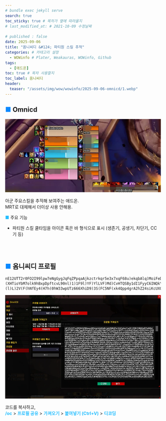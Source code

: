 ```yaml
---
# bundle exec jekyll serve
search: true
toc_sticky: true # 목차가 옆에 따라올지
# last_modified_at: # 2021-10-09 수정날짜

# published : false
date: 2025-09-06
title: "옴니씨디 &#124; 파티원 스킬 추적"
categories: # 카테고리 설정
  - WOWinfo # Plater, Weakauras, WOWinfo, Github
tags:
  - [애드온]
toc: true # 목차 사용할지
toc_label: 옴니씨디
header:
  teaser: "/assets/img/wow/wowinfo/2025-09-06-omnicd/1.webp"
---
```


## <span style="color:#0b89ff">■</span> Omnicd

![alt text](/assets/img/wow/wowinfo/2025-09-06-omnicd/1.webp)

아군 주요스킬을 추적해 보여주는 애드온.  
MRT로 대체해서 더이상 사용 안해용.

**<span style="color:#26beff">■</span>** 주요 기능
- 파티원 스킬 쿨타임을 아이콘 혹은 바 형식으로 표시 (생존기, 공생기, 차단기, CC기 등)
<br>
<br>

## <span style="color:#0b89ff">■</span> 옴니씨디 프로필

``` 
nE12UTT2r0FO2I99lpw7eNgGygJqFqZPpqaAjkzctrkqr5e3x7xqF68u)ekqbAlq)MoiFeDnZqkR04gKey4H7z2ZEUSMlUsxDBv5BA6BgR7iYPMppDCS5arFyQE64HlQhPpUd)Q86MUU2Qj8)Ynd9tFRuB6Q3wv((F62392IxdET)5MQcDIUq7QHEsKHnh(io7etdXSUF19dFhny5hfcEt940tKC7xiGbpwJNNnMX621G2Wm6RVRRzD1fvL7Q7pw3DZW3iZtvxLmHu0L1gLh)ZOR28BD(QYpxDLlL1oToym(Co5uehXqkNgp2VQEQ5TWPkQ3bt0aBDvDhOu)UmU)(XHTioYbM7olk9hBxpDpftcvL90nl)1)1F9l)YF)YlLVF)Md)CvHTQSBy1dI1FyyC6INQkYvLRg6oUR)ah)2oo8P31SzcImDYRS)aEUD2Z9XOvNGVPDbNv8Ch75(uqRnPCszZHCqjCypFS5XMXdnx121X(f7Zx5DkNvNr8l5C(CaxWBFbV24Fo2vUWucGob8D5q3GKlRxn1(yd)n)j50Sj89Jm5tX1)5)(l)L)2V(F(hNfEy4(H7h(0hW33wpUTz666XhiD9)3S(FC5NF(xk4Qpp4grA2hZ24siKcUXOsPvikLTztWMpl4(sXRNnE3pqU1n)8XCkgSjRxzci7Q)QNpO9zpq3PSZnJ3)6aRym7r1(B6g(euzHXgIXayvy1HGMi0zfs5mLkPZmL34eHIPyKpjPngwMemNitP9rVIOCbdublFYQnA5SCintGaiFbJlY6W5Yi2j6WgnoMcX3K6efRdV2LLJYOQM1Mr5CQGqPIwRqf1b5fuzJljfsSBZH0alwjCnhZS0OXrAcdaWUthyUANcn4Wz2KdjAIsRGpt)whsUmZl71EYhkTw0vryo7c4bcSQ8iJ4K7phplHRNJIqPyYejUgVhik2E8PeqwK(XdPL3mNswXATOBwwodUkFdOztuj2TyJgf8kJ4D(GyJPqWlMTpQJkXADkpFbNc5rX1ZEX2qWfAz(cgn7dETjkhf9ErEdIYEouHCTt46mbV8agJjkmr2WNLl4ZUzZMqfS2GdKNdsgoDxIKOw55ZIloCsf4GfAWjXuxkMNtkoVxstjxqCDlaNzwmuTeTE6mxMJIARXhxYVbj7FcmvEQSaYffhXgDwbUa)WQy73fJjwhgypz)m2qjpZC0b2qohLqNhiV7O8qwGpMass6zVEg4zIECbwEV1zemIpi6uzetoO05zivijoe1PoT4gZqxx0LemaAjPeErRabTwJscxaofTIYMlxkpvKceo4l(ishroXGAARetCgQXatbuVEohPDITLryS6ILLe4AVvdh7NAglLrQAPP9TddDtT7jvVU5aAvoI(1)EEmbD2P5VbENI7B3EFh(zI03w0h7IJB2C7t7LLBg2SPP)GCtzHMrQFVSqrZyFD3RAwKOqj9xVE4XMDn9t0ubCJ9dhANALTAQNMQxD)1dJyWZTV)M396R4DuwVUTFRSUJiX5CX6bntNDGSe0jD8H3(M)GyOqSpYByC3yt9d3m02tUxd2yBzXPZKFzMiEYU6NgocrxpCeZm(a6KVys)SmmvA2DZy7WylVn1sR8cR7udv49fuxc0ZHiNBvtKZTWysPtlrYD85ZIzLxU0CNB(ub8WQcWuROFmKuzMFQiAMXKKHWpdoaNqYkJhGsORJYERzrPuPwrGogi948BjJAkClUG8UZvTSeYyjr4mvyuGk1cS2Jjjsidtyk3SDnpDtSwEAYSHtJtkO4e6AalvuRmGIJcs1sbg6Um7RihxgPYpbvMuGc1Lbw4qcP9CgQSD3UJ9eDrIqLRAbmGWgt19pCgKvdm762d1J7QkIu9YjoybP6HgSVzbwbD)J7NgB7FaarcXGBaebV1dJVOnVlxTcggvs2F44oA7dj(FwjeLP4kKZnaZlwkPXR0sL2Jh3prl6o91lYuSSavigWEPy9ucLG1OEEdMa2FkIXgy5uDcZXw2lhg58UxwmWMwin6bWa3IfGx(bn89OlEkGnCDlRfX1)BF(pcI61CdkEAgF9NPgup)9sZI(H(M)e(PSzAcLtl)5iLp2EO9U2U5uv9i2wJuaj(8vNQQE)U(2lFLPUR73C)W6H)l
```  

![alt text](/assets/img/wow/wowinfo/2025-09-06-omnicd/2.webp)

코드를 복사하고,  
**<span style="color:#26beff">/oc</span>** > 
**<span style="color:#26beff">프로필 공유</span>** > 
**<span style="color:#26beff">가져오기</span>** > 
**<span style="color:#26beff">붙여넣기 (Ctrl+V)</span>** > 
**<span style="color:#26beff">디코딩</span>**